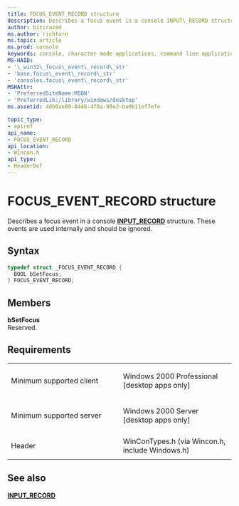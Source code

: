 ```yaml
---
title: FOCUS_EVENT_RECORD structure
description: Describes a focus event in a console INPUT\_RECORD structure. These events are used internally and should be ignored.
author: bitcrazed
ms.author: richturn
ms.topic: article
ms.prod: console
keywords: console, character mode applications, command line applications, terminal applications, console api
MS-HAID:
- '\_win32\_focus\_event\_record\_str'
- 'base.focus\_event\_record\_str'
- 'consoles.focus\_event\_record\_str'
MSHAttr:
- 'PreferredSiteName:MSDN'
- 'PreferredLib:/library/windows/desktop'
ms.assetid: 4db0ae89-8446-4f0a-98e2-ba0b11ef7efe

topic_type:
- apiref
api_name:
- FOCUS_EVENT_RECORD
api_location:
- Wincon.h
api_type:
- HeaderDef
---
```


# FOCUS\_EVENT\_RECORD structure


Describes a focus event in a console [**INPUT\_RECORD**](input-record-str.md) structure. These events are used internally and should be ignored.

Syntax
------

```C
typedef struct _FOCUS_EVENT_RECORD {
  BOOL bSetFocus;
} FOCUS_EVENT_RECORD;
```

Members
-------

**bSetFocus**  
Reserved.

Requirements
------------

<table>
<colgroup>
<col width="50%" />
<col width="50%" />
</colgroup>
<tbody>
<tr class="odd">
<td><p>Minimum supported client</p></td>
<td><p>Windows 2000 Professional [desktop apps only]</p></td>
</tr>
<tr class="even">
<td><p>Minimum supported server</p></td>
<td><p>Windows 2000 Server [desktop apps only]</p></td>
</tr>
<tr class="odd">
<td><p>Header</p></td>
<td>WinConTypes.h (via Wincon.h, include Windows.h)</td>
</tr>
</tbody>
</table>

## <span id="see_also"></span>See also


[**INPUT\_RECORD**](input-record-str.md)

 

 




